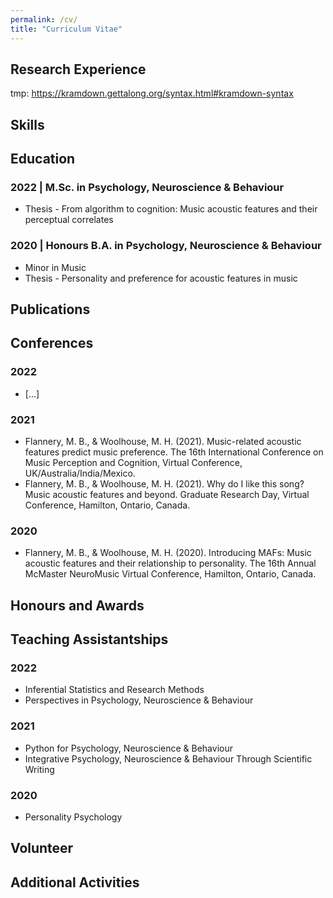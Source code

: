 ```yaml
---
permalink: /cv/
title: "Curriculum Vitae"
---
```


## Research Experience
tmp: https://kramdown.gettalong.org/syntax.html#kramdown-syntax
## Skills

## Education

### 2022 | M.Sc. in Psychology, Neuroscience & Behaviour
- Thesis - From algorithm to cognition: Music acoustic features and their perceptual correlates

### 2020 | Honours B.A. in Psychology, Neuroscience & Behaviour
- Minor in Music
- Thesis - Personality and preference for acoustic features in music

## Publications


## Conferences

### 2022
- [...]

### 2021
- Flannery, M. B., & Woolhouse, M. H. (2021). Music-related acoustic features predict music preference. The 16th International Conference on Music Perception and Cognition, Virtual Conference, UK/Australia/India/Mexico.
- Flannery, M. B., & Woolhouse, M. H. (2021). Why do I like this song? Music acoustic features and beyond. Graduate Research Day, Virtual Conference, Hamilton, Ontario, Canada.

### 2020
- Flannery, M. B., & Woolhouse, M. H. (2020). Introducing MAFs: Music acoustic features and their relationship to personality. The 16th Annual McMaster NeuroMusic Virtual Conference, Hamilton, Ontario, Canada.

## Honours and Awards


## Teaching Assistantships

### 2022
- Inferential Statistics and Research Methods
- Perspectives in Psychology, Neuroscience & Behaviour

### 2021
- Python for Psychology, Neuroscience & Behaviour
- Integrative Psychology, Neuroscience & Behaviour Through Scientific Writing

### 2020
- Personality Psychology

## Volunteer


## Additional Activities

